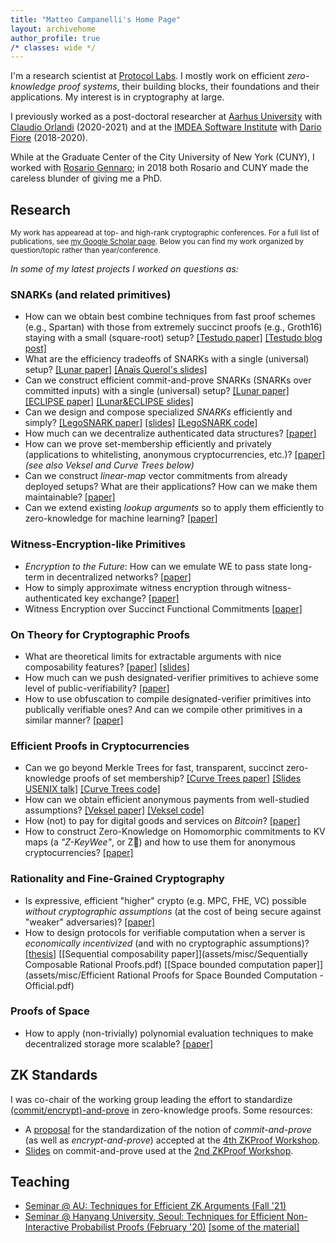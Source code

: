 ```yaml
---
title: "Matteo Campanelli's Home Page"
layout: archivehome
author_profile: true
/* classes: wide */
---
```



I'm a research scientist at [Protocol Labs](https://protocol.ai). 
I mostly work on efficient _zero-knowledge proof systems_, their building blocks, their foundations and their applications. My interest is in cryptography at large.

I previously worked as a post-doctoral researcher at [Aarhus University](https://www.au.dk/) with [Claudio Orlandi](https://cs.au.dk/~orlandi/) (2020-2021) and at the [IMDEA Software Institute](https://software.imdea.org/index.html) with [Dario Fiore](http://www.dariofiore.it/) (2018-2020).

While at the Graduate Center of the City University of New York (CUNY), I worked with [Rosario Gennaro](http://www-cs.ccny.cuny.edu/~rosario/); in 2018 both Rosario and CUNY made the careless blunder of giving me a PhD.

## Research
<sup>My work has appearead at top- and high-rank cryptographic conferences. For a full list of publications, see [my Google Scholar page](https://scholar.google.com/citations?user=8xba6isAAAAJ&hl=en&oi=ao). Below you can find my work organized by question/topic rather than year/conference.</sup>

_In some of my latest projects I worked on questions as:_

### SNARKs (and related primitives)
- How can we obtain best combine techniques from fast proof schemes (e.g., Spartan) with those from extremely succinct proofs (e.g., Groth16) staying with a small (square-root) setup?  [[Testudo paper]](https://eprint.iacr.org/2023/961.pdf) [[Testudo blog post]](https://cryptonet.org/blog/testudo-efficient-snarks-with-smaller-setups)
- What are the efficiency tradeoffs of SNARKs with a single (universal) setup? [[Lunar paper]](https://eprint.iacr.org/2020/1069) [[Anaïs Querol's slides]](assets/misc/lunar-anais.pdf)
- Can we construct efficient commit-and-prove SNARKs (SNARKs over committed inputs) with a single (universal) setup? [[Lunar paper]](https://eprint.iacr.org/2020/1069) [[ECLIPSE  paper]](https://eprint.iacr.org/2021/934) [[Lunar&ECLIPSE slides]](assets/misc/LunarEclipse.pdf) 
- Can we design and compose specialized *SNARKs* efficiently and simply? [[LegoSNARK paper]](https://eprint.iacr.org/2019/142) [[slides]](assets/misc/legosnark-amsterdam19.pdf) [[LegoSNARK code]](https://github.com/imdea-software/legosnark)
- How much can we decentralize authenticated data structures? [[paper]](https://eprint.iacr.org/2020/149) 
- How can we prove set-membership efficiently and privately (applications to whitelisting, anonymous cryptocurrencies, etc.)? [[paper]](https://eprint.iacr.org/2019/1255) _(see also Veksel and Curve Trees below)_
- Can we construct _linear-map_ vector commitments from already deployed setups? What are their applications? How can we make them maintainable? [[paper]](https://eprint.iacr.org/2022/705.pdf)
- Can we extend existing _lookup arguments_ so to apply them efficiently to zero-knowledge for machine learning? [[paper]](https://eprint.iacr.org/2023/1518)

### Witness-Encryption-like Primitives

- _Encryption to the Future_: How can we emulate WE to pass state long-term in decentralized networks? [[paper]](https://eprint.iacr.org/2021/1423)
- How to simply approximate witness encryption through witness-authenticated key exchange? [[paper]](https://eprint.iacr.org/2022/382)
- Witness Encryption over Succinct Functional Commitments [[paper]](https://eprint.iacr.org/2022/1510)

### On Theory for Cryptographic Proofs

- What are theoretical limits for extractable arguments with nice composability features? [[paper]](https://eprint.iacr.org/2022/638) [[slides]](talks/SNARGs-impossibilities-IMDEA.pptx)
- How much can we push designated-verifier primitives to achieve some level of public-verifiability? [[paper]](https://eprint.iacr.org/2021/1618)
- How to use obfuscation to compile designated-verifier primitives into publically verifiable ones? And can we compile other primitives in a similar manner? [[paper]](https://eprint.iacr.org/2022/732)

### Efficient Proofs in Cryptocurrencies

- Can we go beyond Merkle Trees for fast, transparent, succinct zero-knowledge proofs of set membership? [[Curve Trees paper]](https://eprint.iacr.org/2022/756) [[Slides USENIX talk]](https://www.usenix.org/system/files/sec23_slides_campanelli.pdf) [[Curve Trees code]](https://github.com/simonkamp/curve-trees)
- How can we obtain efficient anonymous payments from well-studied assumptions? [[Veksel paper]](https://eprint.iacr.org/2021/327) [[Veksel code]](https://github.com/matteocam/veksel)
- How (not) to pay for digital goods and services on *Bitcoin*? [[paper]](https://eprint.iacr.org/2017/566)
- How to construct Zero-Knowledge on Homomorphic commitments to KV maps (a _"Z-KeyWee"_, or Z&#129373;) and how to use them for anonymous cryptocurrencies?  [[paper]](https://eprint.iacr.org/2021/1678)

### Rationality and Fine-Grained Cryptography
- Is expressive, efficient "higher" crypto (e.g. MPC, FHE, VC) possible *without cryptographic assumptions* (at the cost of being secure against "weaker" adversaries)? [[paper]](https://eprint.iacr.org/2018/297)
- How to design protocols  for verifiable computation when a server is *economically incentivized* (and with no cryptographic assumptions)? [[thesis]](https://academicworks.cuny.edu/cgi/viewcontent.cgi?article=3823&context=gc_etds) [[Sequential composability paper]](assets/misc/Sequentially Composable Rational Proofs.pdf) [[Space bounded computation paper]](assets/misc/Efficient Rational Proofs for Space Bounded Computation - Official.pdf)

### Proofs of Space
- How to apply (non-trivially) polynomial evaluation techniques to make decentralized storage more scalable? [[paper]](https://eprint.iacr.org/2023/1569.pdf)


## ZK Standards

I was co-chair of the working group leading the effort to standardize [(commit/encrypt)-and-prove](https://hackmd.io/@dariofiore/rkXo8EBp8) in zero-knowledge proofs. Some resources:
- A [proposal](assets/misc/zkproof-cp-standards-4th.pdf) for the standardization of the notion of _commit-and-prove_ (as well as _encrypt-and-prove_) accepted at the [4th ZKProof Workshop](https://zkproof.org).
- [Slides](assets/misc/CP-standard-ZKProof-slides.pdf) on commit-and-prove used at the [2nd ZKProof Workshop](https://zkproof.org/workshop2/main.html). 

## Teaching 

- [Seminar @ AU: Techniques for Efficient ZK Arguments (Fall '21)](https://www.notion.so/binarywhales/ZK-Seminar-AU-Fall-21-c4db4f3064ff48ef8f0a5b7f2537f462)
- [Seminar @ Hanyang University, Seoul: Techniques for Efficient Non-Interactive Probabilist Proofs (February '20)](https://drive.google.com/file/d/1zIldgk2tWdyck_qF4W_2eTf27Lal_wZ_/view?usp=sharing) [[some of the  material]](https://drive.google.com/drive/folders/1lCSlrB8bFTXGfXUc4DizR6AscLgFg4jL?usp=sharing)




